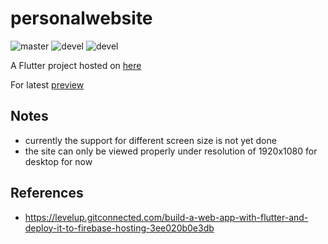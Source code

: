 # personalwebsite

![master](https://github.com/pllee4/personalwebsite/workflows/Deployment/badge.svg)
![devel](https://github.com/pllee4/personalwebsite/workflows/Staging/badge.svg)
![devel](https://github.com/pllee4/personalwebsite/workflows/Flutter%20CI/badge.svg)

A Flutter project hosted on [here](https://pinloon-lee.web.app/)

For latest [preview](https://pinloon-lee--staging-m94rjpji.web.app/)

## Notes
- currently the support for different screen size is not yet done
- the site can only be viewed properly under resolution of 1920x1080 for desktop for now
  
## References

- https://levelup.gitconnected.com/build-a-web-app-with-flutter-and-deploy-it-to-firebase-hosting-3ee020b0e3db



